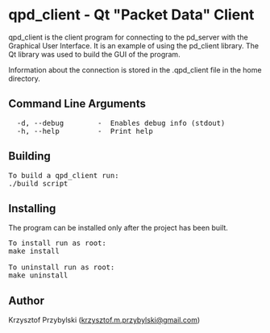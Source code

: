 qpd_client - Qt "Packet Data" Client
====================================
qpd_client is the client program for connecting to the pd_server with the Graphical User Interface.
It is an example of using the pd_client library.
The Qt library was used to build the GUI of the program.

Information about the connection is stored in the .qpd_client file in the home directory.


Command Line Arguments
----------------------
<pre>
  -d, --debug        -  Enables debug info (stdout)
  -h, --help         -  Print help
</pre>


Building
--------
<pre>
To build a qpd_client run:
./build_script
</pre>

Installing
----------
The program can be installed only after the project has been built.
<pre>
To install run as root:
make install

To uninstall run as root:
make uninstall
</pre>

Author
------
Krzysztof Przybylski (krzysztof.m.przybylski@gmail.com)
